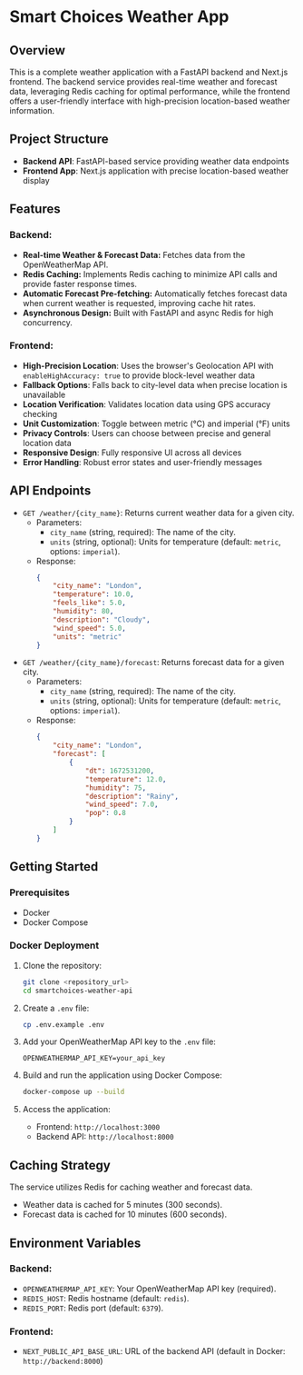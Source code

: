 # Smart Choices Weather App

## Overview

This is a complete weather application with a FastAPI backend and Next.js frontend. The backend service provides real-time weather and forecast data, leveraging Redis caching for optimal performance, while the frontend offers a user-friendly interface with high-precision location-based weather information.

## Project Structure

- **Backend API**: FastAPI-based service providing weather data endpoints
- **Frontend App**: Next.js application with precise location-based weather display

## Features

### Backend:
-   **Real-time Weather & Forecast Data:** Fetches data from the OpenWeatherMap API.
-   **Redis Caching:** Implements Redis caching to minimize API calls and provide faster response times.
-   **Automatic Forecast Pre-fetching:** Automatically fetches forecast data when current weather is requested, improving cache hit rates.
-   **Asynchronous Design:** Built with FastAPI and async Redis for high concurrency.

### Frontend:
- **High-Precision Location**: Uses the browser's Geolocation API with `enableHighAccuracy: true` to provide block-level weather data
- **Fallback Options**: Falls back to city-level data when precise location is unavailable
- **Location Verification**: Validates location data using GPS accuracy checking
- **Unit Customization**: Toggle between metric (°C) and imperial (°F) units
- **Privacy Controls**: Users can choose between precise and general location data
- **Responsive Design**: Fully responsive UI across all devices
- **Error Handling**: Robust error states and user-friendly messages

## API Endpoints

-   `GET /weather/{city_name}`: Returns current weather data for a given city.
    -   Parameters:
        -   `city_name` (string, required): The name of the city.
        -   `units` (string, optional): Units for temperature (default: `metric`, options: `imperial`).
    -   Response:
        ```json
        {
            "city_name": "London",
            "temperature": 10.0,
            "feels_like": 5.0,
            "humidity": 80,
            "description": "Cloudy",
            "wind_speed": 5.0,
            "units": "metric"
        }
        ```
-   `GET /weather/{city_name}/forecast`: Returns forecast data for a given city.
    -   Parameters:
        -   `city_name` (string, required): The name of the city.
        -   `units` (string, optional): Units for temperature (default: `metric`, options: `imperial`).
    -   Response:
        ```json
        {
            "city_name": "London",
            "forecast": [
                {
                    "dt": 1672531200,
                    "temperature": 12.0,
                    "humidity": 75,
                    "description": "Rainy",
                    "wind_speed": 7.0,
                    "pop": 0.8
                }
            ]
        }
        ```

## Getting Started

### Prerequisites

-   Docker
-   Docker Compose

### Docker Deployment

1. Clone the repository:

   ```bash
   git clone <repository_url>
   cd smartchoices-weather-api
   ```

2. Create a `.env` file:

   ```bash
   cp .env.example .env
   ```

3. Add your OpenWeatherMap API key to the `.env` file:

   ```
   OPENWEATHERMAP_API_KEY=your_api_key
   ```

4. Build and run the application using Docker Compose:

   ```bash
   docker-compose up --build
   ```

5. Access the application:
   - Frontend: `http://localhost:3000`
   - Backend API: `http://localhost:8000`

## Caching Strategy

The service utilizes Redis for caching weather and forecast data.

-   Weather data is cached for 5 minutes (300 seconds).
-   Forecast data is cached for 10 minutes (600 seconds).

## Environment Variables

### Backend:
-   `OPENWEATHERMAP_API_KEY`: Your OpenWeatherMap API key (required).
-   `REDIS_HOST`: Redis hostname (default: `redis`).
-   `REDIS_PORT`: Redis port (default: `6379`).

### Frontend:
-   `NEXT_PUBLIC_API_BASE_URL`: URL of the backend API (default in Docker: `http://backend:8000`)
